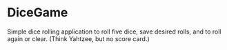 # DiceGame
Simple dice rolling application to roll five dice, save desired rolls, and to roll again or clear. (Think Yahtzee, but no score card.)
